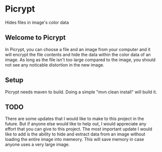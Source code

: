 # Picrypt
Hides files in image's color data

## Welcome to Picrypt
In Picrypt, you can choose a file and an image from your computer and it will encrypt the file contents and hide the data within the color data of an image. As long as the file isn't too large compared to the image, you should not see any noticable distortion in the new image.

## Setup
Picrypt needs maven to build. Doing a simple "mvn clean install" will build it.

## TODO
There are some updates that I would like to make to this project in the future. But if anyone else would like to help out, I would appreciate any effort that you can give to this project. The most important update I would like to add is the ability to hide and extract data from an image without loading the entire image into memeory. This will save memory in case anyone uses a very large image.

